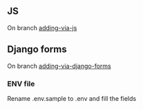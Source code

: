 ## JS
On branch [adding-via-js](https://github.com/YaraslavBondar/boya22/tree/adding-via-js)

## Django forms
On branch [adding-via-django-forms](https://github.com/YaraslavBondar/boya22/tree/adding-via-django-forms)

### ENV file
Rename .env.sample to .env and fill the fields